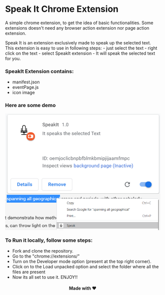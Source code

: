 # Speak It Chrome Extension
<p> A simple chrome extension, to get the idea of basic functionalities. Some extensions doesn't need any browser action extension nor page action extension. </p>
<p>
Speak It is an extension exclusively made to speak up the selected text.
This extension is easy to use in following steps:
- just select the text
- right click on the text 
- select SpeakIt extension 
- It will speak the selected text for you. </p>

<h3> SpeakIt Extension contains: </h3>
<ul>
<li>manifest.json</li>
<li>eventPage.js</li>
<li>icon image</li>
</ul>
<h3> Here are some demo </h3>
<img src="demo1.png" style="vertical-align:middle">
<br>
<img src="demo2.png" style="vertical-align:middle">
<h3> To Run it locally, follow some steps: </h3>
<ul>
<li>Fork and clone the repository.</li>
<li>Go to the "chrome://extensions/"</li>
<li>Turn on the Developer mode option (present at the top right corner).</li>
<li>Click on to the Load unpacked option and select the folder where all the files are present </li>
<li>Now its all set to use it. ENJOY!!</li>
</ul> 

<h4 style="text-align:center"> Made with ❤ <h4>